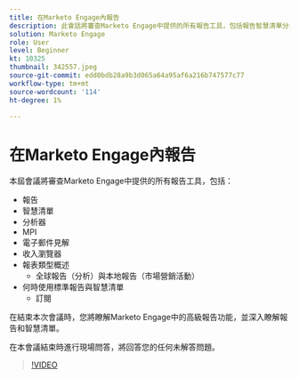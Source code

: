 ```yaml
---
title: 在Marketo Engage內報告
description: 此會話將審查Marketo Engage中提供的所有報告工具，包括報告智慧清單分析器MPI電子郵件透視
solution: Marketo Engage
role: User
level: Beginner
kt: 10325
thumbnail: 342557.jpeg
source-git-commit: edd0bdb28a9b3d065a64a95af6a216b747577c77
workflow-type: tm+mt
source-wordcount: '114'
ht-degree: 1%

---
```


# 在Marketo Engage內報告

本屆會議將審查Marketo Engage中提供的所有報告工具，包括：

* 報告
* 智慧清單
* 分析器
* MPI
* 電子郵件見解
* 收入瀏覽器
* 報表類型概述
   * 全球報告（分析）與本地報告（市場營銷活動）
* 何時使用標準報告與智慧清單
   * 訂閱

在結束本次會議時，您將瞭解Marketo Engage中的高級報告功能，並深入瞭解報告和智慧清單。

在本會議結束時進行現場問答，將回答您的任何未解答問題。

>[!VIDEO](https://video.tv.adobe.com/v/342557/?quality=12&learn=on)
